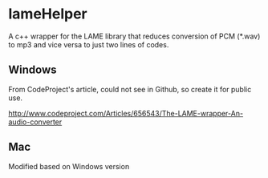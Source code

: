 # lameHelper
A c++ wrapper for the LAME library that reduces conversion of PCM (*.wav) to mp3 and vice versa to just two lines of codes.

## Windows

From CodeProject's article, could not see in Github, so create it for public use.

http://www.codeproject.com/Articles/656543/The-LAME-wrapper-An-audio-converter

## Mac
Modified based on Windows version

